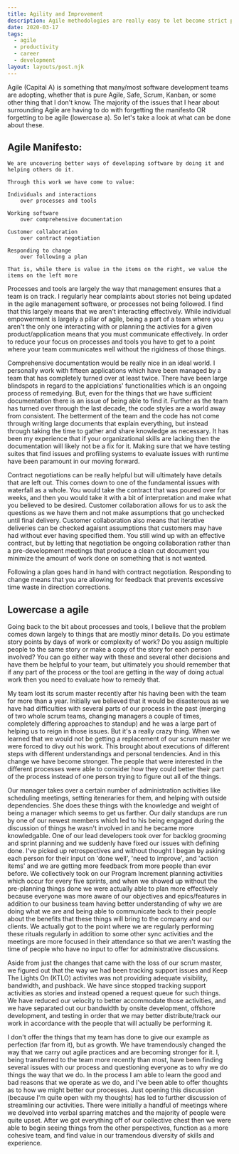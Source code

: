 ```yaml
---  
title: Agility and Improvement  
description: Agile methodologies are really easy to let become strict process instead of dynamic workflow  
date: 2020-03-17  
tags:  
  - agile  
  - productivity
  - career
  - development  
layout: layouts/post.njk  
---  
```


Agile (Capital A) is something that many/most software development teams are adopting, whether that is pure Agile, Safe, Scrum, Kanban, or some other thing that I don't know. The majority of the issues that I hear about surrounding Agile are having to do with forgetting the manifesto OR forgetting to be agile (lowercase a). So let's take a look at what can be done about these.

## Agile Manifesto:
```
We are uncovering better ways of developing software by doing it and helping others do it.

Through this work we have come to value:

Individuals and interactions 
	over processes and tools

Working software 
	over comprehensive documentation

Customer collaboration 
	over contract negotiation

Responding to change 
	over following a plan

That is, while there is value in the items on the right, we value the items on the left more
```

Processes and tools are largely the way that management ensures that a team is on track. I regularly hear complaints about stories not being updated in the agile management software, or processes not being followed. I find that this largely means that we aren't interacting effectively. While individual empowerment is largely a pillar of agile, being a part of a team where you aren't the only one interacting with or planning the activies for a given product/application means that you must communicate effectively. In order to reduce your focus on processes and tools you have to get to a point where your team communicates well without the rigidness of those things.

Comprehensive documentation would be really nice in an ideal world. I personally work with fifteen applications which have been managed by a team that has completely turned over at least twice. There have been large blindspots in regard to the applciations' functionalities which is an ongoing process of remedying. But, even for the things that we have sufficient documentation there is an issue of being able to find it. Further as the team has turned over through the last decade, the code styles are a world away from consistent. The betterment of the team and the code has not come through writing large documents that explain everything, but instead through taking the time to gather and share knowledge as necessary. It has been my experience that if your organizational skills are lacking then the documentation will likely not be a fix for it. Making sure that we have testing suites that find issues and profiling systems to evaluate issues with runtime have been paramount in our moving forward. 

Contract negotiations can be really helpful but will ultimately have details that are left out. This comes down to one of the fundamental issues with waterfall as a whole. You would take the contract that was poured over for weeks, and then you would take it with a bit of interpretation and make what you believed to be desired. Customer collaboration allows for us to ask the questions as we have them and not make assumptions that go unchecked until final delivery. Customer collaboration also means that iterative deliveries can be checked agaisnt assumptions that customers may have had without ever having specified them. You still wind up with an effective contract, but by letting that negotiation be ongoing collaboration rather than a pre-development meetings that produce a clean cut document you minimize the amount of work done on something that is not wanted. 

Following a plan goes hand in hand with contract negotiation. Responding to change means that you are allowing for feedback that prevents excessive time waste in direction corrections. 

## Lowercase a agile

Going back to the bit about processes and tools, I believe that the problem comes down largely to things that are mostly minor details. Do you estimate story points by days of work or complexity of work? Do you assign multiple people to the same story or make a copy of the story for each person involved? You can go either way with these and several other decisions and have them be helpful to your team, but ultimately you should remember that if any part of the process or the tool are getting in the way of doing actual work then you need to evaluate how to remedy that. 

My team lost its scrum master recently after his having been with the team for more than a year. Initially we believed that it would be disasterous as we have had difficulties with several parts of our process in the past (merging of two whole scrum teams, changing managers a couple of times, completely differing approaches to standup) and he was a large part of helping us to reign in those issues. But it's a really crazy thing. When we learned that we would not be getting a replacement of our scrum master we were forced to divy out his work. This brought about executions of different steps with different understandings and personal tendencies. And in this change we have become stronger. The people that were interested in the different processes were able to consider how they could better their part of the process instead of one person trying to figure out all of the things. 

Our manager takes over a certain number of administration activities like scheduling meetings, setting iteneraries for them, and helping with outside dependencies. She does these things with the knowledge and weight of being a manager which seems to get us farther.  Our daily standups are run by one of our newest members which led to his being engaged during the discussion of things he wasn't involved in and he became more knowledgable. One of our lead developers took over for backlog grooming and sprint planning and we suddenly have fixed our issues with defining done. I've picked up retrospectives and without thought I began by asking each person for their input on 'done well', 'need to improve', and 'action items' and we are getting more feedback from more people than ever before. We collectively took on our Program Increment planning activities which occur for every five sprints, and when we showed up without the pre-planning things done we were actually able to plan more effectively because everyone was more aware of our objectives and epics/features in addition to our business team having better understanding of why we are doing what we are and being able to communicate back to their people about the benefits that these things will bring to the company and our clients. We actually got to the point where we are regularly performing these rituals regularly in addition to some other sync activities and the meetings are more focused in their attendance so that we aren't wasting the time of people who have no input to offer for administrative discussions. 

Aside from just the changes that came with the loss of our scrum master, we figured out that the way we had been tracking support issues and Keep The Lights On (KTLO) activites was not providing adequate visibility, bandwidth, and pushback. We have since stopped tracking support activities as stories and instead opened a request queue for such things. We have reduced our velocity to better accommodate those activities, and we have separated out our bandwidth by onsite development, offshore development, and testing in order that we may better distribute/track our work in accordance with the people that will actually be performing it.

I don't offer the things that my team has done to give our example as perfection (far from it), but as growth. We have tramendously changed the way that we carry out agile practices and are becoming stronger for it. I, being transferred to the team more recently than most, have been finding several issues with our process and questioning everyone as to why we do things the way that we do. In the process I am able to learn the good and bad reasons that we operate as we do, and I've been able to offer thoughts as to how we might better our processes. Just opening this discussion (because I'm quite open with my thoughts) has led to further discussion of streamlining our activities. There were initially a handful of meetings where we devolved into verbal sparring matches and the majority of people were quite upset. After we got everything off of our collective chest then we were able to begin seeing things from the other perspectives, function as a more cohesive team, and find value in our tramendous diversity of skills and experience.

